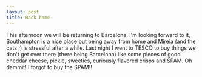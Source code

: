 ```yaml
---
layout: post
title: Back home
---
```


This afternoon we will be returning to Barcelona. I'm looking forward to it, Southampton is a nice place but being away from home and Mireia (and the cats ;) is stressful after a while. Last night I went to TESCO to buy things we don't get over there (there being Barcelona) like some pieces of good cheddar cheese, pickle, sweeties, curiously flavored crisps and SPAM. Oh dammit! I forgot to buy the SPAM!!
